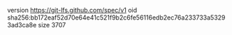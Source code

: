 version https://git-lfs.github.com/spec/v1
oid sha256:bb172eaf52d70e64e41c521f9b2c6fe56116edb2ec76a233733a53293ad3ca8e
size 3707
